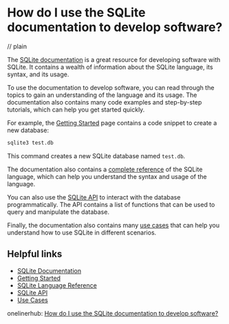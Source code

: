 # How do I use the SQLite documentation to develop software?
// plain

The [SQLite documentation](https://www.sqlite.org/docs.html) is a great resource for developing software with SQLite. It contains a wealth of information about the SQLite language, its syntax, and its usage.

To use the documentation to develop software, you can read through the topics to gain an understanding of the language and its usage. The documentation also contains many code examples and step-by-step tutorials, which can help you get started quickly.

For example, the [Getting Started](https://www.sqlite.org/quickstart.html) page contains a code snippet to create a new database:

```sql
sqlite3 test.db
```

This command creates a new SQLite database named `test.db`.

The documentation also contains a [complete reference](https://www.sqlite.org/lang.html) of the SQLite language, which can help you understand the syntax and usage of the language.

You can also use the [SQLite API](https://www.sqlite.org/c3ref/funclist.html) to interact with the database programmatically. The API contains a list of functions that can be used to query and manipulate the database.

Finally, the documentation also contains many [use cases](https://www.sqlite.org/whentouse.html) that can help you understand how to use SQLite in different scenarios.

## Helpful links
- [SQLite Documentation](https://www.sqlite.org/docs.html)
- [Getting Started](https://www.sqlite.org/quickstart.html)
- [SQLite Language Reference](https://www.sqlite.org/lang.html)
- [SQLite API](https://www.sqlite.org/c3ref/funclist.html)
- [Use Cases](https://www.sqlite.org/whentouse.html)

onelinerhub: [How do I use the SQLite documentation to develop software?](https://onelinerhub.com/sqlite/how-do-i-use-the-sqlite-documentation-to-develop-software)